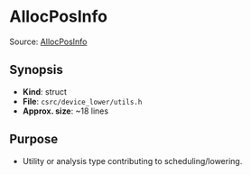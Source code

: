 # AllocPosInfo

Source: [AllocPosInfo](../../../csrc/device_lower/utils.h#L202)

## Synopsis
- **Kind**: struct
- **File**: `csrc/device_lower/utils.h`
- **Approx. size**: ~18 lines

## Purpose
- Utility or analysis type contributing to scheduling/lowering.
